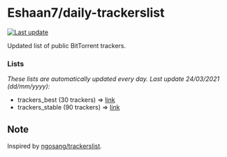 
# Eshaan7/daily-trackerslist 

[![Last update](https://img.shields.io/badge/Last%20update-24/03/2021-blue.svg)](#)

Updated list of public BitTorrent trackers.

### Lists
*These lists are automatically updated every day. Last update 24/03/2021 (_dd/mm/yyyy_):*

* trackers_best (30 trackers) => [link](https://raw.githubusercontent.com/eshaan7/daily-trackerslist/master/trackers_best.txt)
* trackers_stable (90 trackers) => [link](https://raw.githubusercontent.com/eshaan7/daily-trackerslist/master/trackers_stable.txt)

## Note

Inspired by [ngosang/trackerslist](https://github.com/ngosang/trackerslist).
